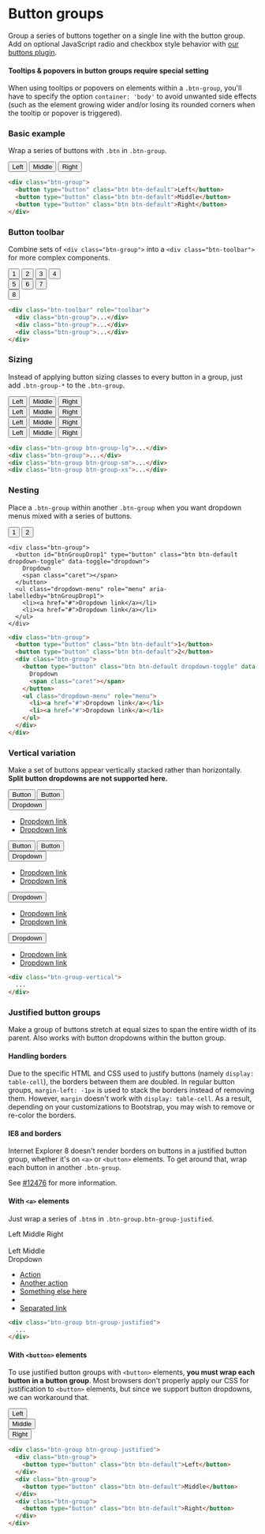 
<h1 id="btn-groups" class="page-header">Button groups</h1>

<p class="lead">Group a series of buttons together on a single line with the button group. Add on optional JavaScript radio and checkbox style behavior with <a href="javascript.html#buttons">our buttons plugin</a>.</p>

<div class="bs-callout bs-callout-warning">
  <h4>Tooltips &amp; popovers in button groups require special setting</h4>
  <p>When using tooltips or popovers on elements within a <code>.btn-group</code>, you'll have to specify the option <code>container: 'body'</code> to avoid unwanted side effects (such as the element growing wider and/or losing its rounded corners when the tooltip or popover is triggered).</p>
</div>

<h3 id="btn-groups-single">Basic example</h3>

<p>Wrap a series of buttons with <code>.btn</code> in <code>.btn-group</code>.</p>

<div class="bs-example">
  <div class="btn-group" style="margin: 9px 0 5px;">
    <button type="button" class="btn btn-default">Left</button>
    <button type="button" class="btn btn-default">Middle</button>
    <button type="button" class="btn btn-default">Right</button>
  </div>
</div>

```html
<div class="btn-group">
  <button type="button" class="btn btn-default">Left</button>
  <button type="button" class="btn btn-default">Middle</button>
  <button type="button" class="btn btn-default">Right</button>
</div>
```

<h3 id="btn-groups-toolbar">Button toolbar</h3>

<p>Combine sets of <code>&lt;div class="btn-group"&gt;</code> into a <code>&lt;div class="btn-toolbar"&gt;</code> for more complex components.</p>

<div class="bs-example">
  <div class="btn-toolbar" role="toolbar" style="margin: 0;">
    <div class="btn-group">
      <button type="button" class="btn btn-default">1</button>
      <button type="button" class="btn btn-default">2</button>
      <button type="button" class="btn btn-default">3</button>
      <button type="button" class="btn btn-default">4</button>
    </div>
    <div class="btn-group">
      <button type="button" class="btn btn-default">5</button>
      <button type="button" class="btn btn-default">6</button>
      <button type="button" class="btn btn-default">7</button>
    </div>
    <div class="btn-group">
      <button type="button" class="btn btn-default">8</button>
    </div>
  </div>
</div>

```html
<div class="btn-toolbar" role="toolbar">
  <div class="btn-group">...</div>
  <div class="btn-group">...</div>
  <div class="btn-group">...</div>
</div>
```

<h3 id="btn-groups-sizing">Sizing</h3>

<p>Instead of applying button sizing classes to every button in a group, just add <code>.btn-group-*</code> to the <code>.btn-group</code>.</p>

<div class="bs-example">
  <div class="btn-toolbar" role="toolbar">
    <div class="btn-group btn-group-lg">
      <button type="button" class="btn btn-default">Left</button>
      <button type="button" class="btn btn-default">Middle</button>
      <button type="button" class="btn btn-default">Right</button>
    </div>
  </div>
  <div class="btn-toolbar" role="toolbar">
    <div class="btn-group">
      <button type="button" class="btn btn-default">Left</button>
      <button type="button" class="btn btn-default">Middle</button>
      <button type="button" class="btn btn-default">Right</button>
    </div>
  </div>
  <div class="btn-toolbar" role="toolbar">
    <div class="btn-group btn-group-sm">
      <button type="button" class="btn btn-default">Left</button>
      <button type="button" class="btn btn-default">Middle</button>
      <button type="button" class="btn btn-default">Right</button>
    </div>
  </div>
  <div class="btn-toolbar" role="toolbar">
    <div class="btn-group btn-group-xs">
      <button type="button" class="btn btn-default">Left</button>
      <button type="button" class="btn btn-default">Middle</button>
      <button type="button" class="btn btn-default">Right</button>
    </div>
  </div>
</div>

```html
<div class="btn-group btn-group-lg">...</div>
<div class="btn-group">...</div>
<div class="btn-group btn-group-sm">...</div>
<div class="btn-group btn-group-xs">...</div>
```

<h3 id="btn-groups-nested">Nesting</h3>

<p>Place a <code>.btn-group</code> within another <code>.btn-group</code> when you want dropdown menus mixed with a series of buttons.</p>

<div class="bs-example">
  <div class="btn-group">
    <button type="button" class="btn btn-default">1</button>
    <button type="button" class="btn btn-default">2</button>

    <div class="btn-group">
      <button id="btnGroupDrop1" type="button" class="btn btn-default dropdown-toggle" data-toggle="dropdown">
        Dropdown
        <span class="caret"></span>
      </button>
      <ul class="dropdown-menu" role="menu" aria-labelledby="btnGroupDrop1">
        <li><a href="#">Dropdown link</a></li>
        <li><a href="#">Dropdown link</a></li>
      </ul>
    </div>
  </div>
</div>

```html
<div class="btn-group">
  <button type="button" class="btn btn-default">1</button>
  <button type="button" class="btn btn-default">2</button>
  <div class="btn-group">
    <button type="button" class="btn btn-default dropdown-toggle" data-toggle="dropdown">
      Dropdown
      <span class="caret"></span>
    </button>
    <ul class="dropdown-menu" role="menu">
      <li><a href="#">Dropdown link</a></li>
      <li><a href="#">Dropdown link</a></li>
    </ul>
  </div>
</div>
```

<h3 id="btn-groups-vertical">Vertical variation</h3>

<p>Make a set of buttons appear vertically stacked rather than horizontally. <strong class="text-danger">Split button dropdowns are not supported here.</strong></p>

<div class="bs-example">
  <div class="btn-group-vertical">
    <button type="button" class="btn btn-default">Button</button>
    <button type="button" class="btn btn-default">Button</button>
    <div class="btn-group">
      <button id="btnGroupVerticalDrop1" type="button" class="btn btn-default dropdown-toggle" data-toggle="dropdown">
        Dropdown
        <span class="caret"></span>
      </button>
      <ul class="dropdown-menu" role="menu" aria-labelledby="btnGroupVerticalDrop1">
        <li><a href="#">Dropdown link</a></li>
        <li><a href="#">Dropdown link</a></li>
      </ul>
    </div>
    <button type="button" class="btn btn-default">Button</button>
    <button type="button" class="btn btn-default">Button</button>
    <div class="btn-group">
      <button id="btnGroupVerticalDrop2" type="button" class="btn btn-default dropdown-toggle" data-toggle="dropdown">
        Dropdown
        <span class="caret"></span>
      </button>
      <ul class="dropdown-menu" role="menu" aria-labelledby="btnGroupVerticalDrop2">
        <li><a href="#">Dropdown link</a></li>
        <li><a href="#">Dropdown link</a></li>
      </ul>
    </div>
    <div class="btn-group">
      <button id="btnGroupVerticalDrop3" type="button" class="btn btn-default dropdown-toggle" data-toggle="dropdown">
        Dropdown
        <span class="caret"></span>
      </button>
      <ul class="dropdown-menu" role="menu" aria-labelledby="btnGroupVerticalDrop3">
        <li><a href="#">Dropdown link</a></li>
        <li><a href="#">Dropdown link</a></li>
      </ul>
    </div>
    <div class="btn-group">
      <button id="btnGroupVerticalDrop4" type="button" class="btn btn-default dropdown-toggle" data-toggle="dropdown">
        Dropdown
        <span class="caret"></span>
      </button>
      <ul class="dropdown-menu" role="menu" aria-labelledby="btnGroupVerticalDrop4">
        <li><a href="#">Dropdown link</a></li>
        <li><a href="#">Dropdown link</a></li>
      </ul>
    </div>
  </div>
</div>

```html
<div class="btn-group-vertical">
  ...
</div>
```

<h3 id="btn-groups-justified">Justified button groups</h3>

<p>Make a group of buttons stretch at equal sizes to span the entire width of its parent. Also works with button dropdowns within the button group.</p>

<div class="bs-callout bs-callout-warning">
  <h4>Handling borders</h4>
  <p>Due to the specific HTML and CSS used to justify buttons (namely <code>display: table-cell</code>), the borders between them are doubled. In regular button groups, <code>margin-left: -1px</code> is used to stack the borders instead of removing them. However, <code>margin</code> doesn't work with <code>display: table-cell</code>. As a result, depending on your customizations to Bootstrap, you may wish to remove or re-color the borders.</p>
</div>

<div class="bs-callout bs-callout-warning">
  <h4>IE8 and borders</h4>
  <p>Internet Explorer 8 doesn't render borders on buttons in a justified button group, whether it's on <code>&lt;a&gt;</code> or <code>&lt;button&gt;</code> elements. To get around that, wrap each button in another <code>.btn-group</code>.</p>
  <p>See <a href="https://github.com/twbs/bootstrap/issues/12476">#12476</a> for more information.</p>
</div>

<h4>With <code>&lt;a&gt;</code> elements</h4>

<p>Just wrap a series of <code>.btn</code>s in <code>.btn-group.btn-group-justified</code>.</p>

<div class="bs-example">
  <div class="btn-group btn-group-justified">
    <a class="btn btn-default" role="button">Left</a>
    <a class="btn btn-default" role="button">Middle</a>
    <a class="btn btn-default" role="button">Right</a>
  </div>
  <br>
  <div class="btn-group btn-group-justified">
    <a class="btn btn-default" role="button">Left</a>
    <a class="btn btn-default" role="button">Middle</a>
    <div class="btn-group">
      <a class="btn btn-default dropdown-toggle" data-toggle="dropdown">
        Dropdown <span class="caret"></span>
      </a>
      <ul class="dropdown-menu" role="menu">
        <li><a href="#">Action</a></li>
        <li><a href="#">Another action</a></li>
        <li><a href="#">Something else here</a></li>
        <li class="divider"></li>
        <li><a href="#">Separated link</a></li>
      </ul>
    </div>
  </div>
</div>

```html
<div class="btn-group btn-group-justified">
  ...
</div>
```

<h4>With <code>&lt;button&gt;</code> elements</h4>

<p>To use justified button groups with <code>&lt;button&gt;</code> elements, <strong class="text-danger">you must wrap each button in a button group</strong>. Most browsers don't properly apply our CSS for justification to <code>&lt;button&gt;</code> elements, but since we support button dropdowns, we can workaround that.</p>

<div class="bs-example">
  <div class="btn-group btn-group-justified">
    <div class="btn-group">
      <button type="button" class="btn btn-default">Left</button>
    </div>
    <div class="btn-group">
      <button type="button" class="btn btn-default">Middle</button>
    </div>
    <div class="btn-group">
      <button type="button" class="btn btn-default">Right</button>
    </div>
  </div>
</div>

```html
<div class="btn-group btn-group-justified">
  <div class="btn-group">
    <button type="button" class="btn btn-default">Left</button>
  </div>
  <div class="btn-group">
    <button type="button" class="btn btn-default">Middle</button>
  </div>
  <div class="btn-group">
    <button type="button" class="btn btn-default">Right</button>
  </div>
</div>
```